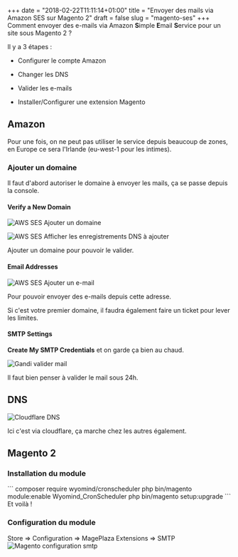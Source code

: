 +++
date = "2018-02-22T11:11:14+01:00"
title = "Envoyer des mails via Amazon SES sur Magento 2"
draft = false
slug = "magento-ses"
+++
Comment envoyer des e-mails via Amazon **S**imple **E**mail **S**ervice pour un site sous Magento 2 ?

Il y a 3 étapes :

- Configurer le compte Amazon

- Changer les DNS

- Valider les e-mails

- Installer/Configurer une extension Magento

<h2 class="post-title">Amazon</h2>

Pour une fois, on ne peut pas utiliser le service depuis beaucoup de zones, en Europe
ce sera l'Irlande (eu-west-1 pour les intimes).

<h3 class="post-title">Ajouter un domaine</h3>

Il faut d'abord autoriser le domaine à envoyer les mails, ça se passe depuis la console.


<h4 class="post-title">Verify a New Domain</h4>

![AWS SES Ajouter un domaine](/images/12/ses-1.png)

![AWS SES Afficher les enregistrements DNS à ajouter](/images/12/ses-2.png)

Ajouter un domaine pour pouvoir le valider.

<h4 class="post-title">Email Addresses</h4>

![AWS SES Ajouter un e-mail](/images/12/ses-3.png)

Pour pouvoir envoyer des e-mails depuis cette adresse. 

Si c'est votre premier domaine, il faudra également faire un ticket pour lever les limites.

<h4 class="post-title">SMTP Settings</h4>

**Create My SMTP Credentials** et on garde ça bien au chaud.

![Gandi valider mail](/images/12/mail-1.png)

Il faut bien penser à valider le mail sous 24h.

<h2 class="post-title">DNS</h2>

![Cloudflare DNS](/images/12/cf_1.png)

Ici c'est via cloudflare, ça marche chez les autres également.

<h2 class="post-title">Magento 2</h2>
<h3 class="post-title">Installation du module</h3>
```
composer require wyomind/cronscheduler
php bin/magento module:enable Wyomind_CronScheduler
php bin/magento setup:upgrade
```
Et voilà !

<h3 class="post-title">Configuration du module</h3>

Store => Configuration => MagePlaza Extensions => SMTP
![Magento configuration smtp](/images/12/magento-1.png)